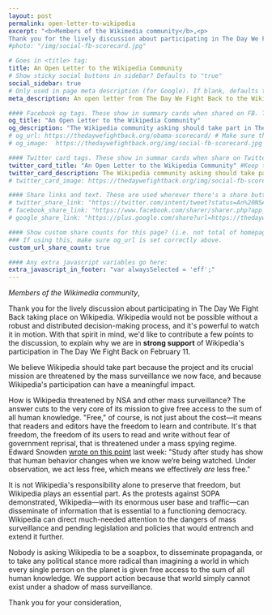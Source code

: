 ```yaml
---
layout: post
permalink: open-letter-to-wikipedia
excerpt: "<b>Members of the Wikimedia community</b>,<p>
Thank you for the lively discussion about participating in The Day We Fight Back taking place on Wikipedia. Wikipedia would not be possible without a robust and distributed decision-making process, and it's powerful to watch it in motion. With that spirit in mind, we'd like to contribute a few points to the discussion</p>"
#photo: "/img/social-fb-scorecard.jpg"

# Goes in <title> tag:
title: An Open Letter to the Wikipedia Community
# Show sticky social buttons in sidebar? Defaults to "true"
social_sidebar: true
# Only used in page meta description (for Google). If blank, defaults to homepage:
meta_description: An open letter from The Day We Fight Back to the Wikipedia community asking for its participation.

#### Facebook og tags. These show in summary cards when shared on FB. These default to the homepage og: tags.
og_title: "An Open Letter to the Wikipedia Community"
og_description: "The Wikipedia community asking should take part in The Day We Fight Back because of the threat that mass surveillance poses."
# og_url: https://thedaywefightback.org/obama-scorecard/ # Make sure this is the URL of the actual live page
# og_image:  https://thedaywefightback.org/img/social-fb-scorecard.jpg # Size should be 1260 x 630px

#### Twitter card tags. These show in summar cards when share on Twitter. Defaults to homepage card tags.
twitter_card_title: "An Open Letter to the Wikipedia Community" #Keep this relatively short
twitter_card_description: The Wikipedia community asking should take part in The Day We Fight Back because of the threat that mass surveillance poses.
# twitter_card_image: https://thedaywefightback.org/img/social-fb-scorecard.jpg

#### Share links and text. These are used wherever there's a share button on the page.
# twitter_share_link: "https://twitter.com/intent/tweet?status=An%20NSA%20Reform%20Scorecard%3A%20How%20%40BarackObama%27s%20changes%20stack%20up%3A%20https%3A%2F%2Fthedaywefightback.org%2Fobama-scorecard&related=daywefightback,sinak,neutralthoughts,stopwatchingus,eff"
# facebook_share_link: "https://www.facebook.com/sharer/sharer.php?app_id=709021229138321&sdk=joey&u=https%3A%2F%2Fthedaywefightback.org%2Fobama-scorecard%2F&display=popup"
# google_share_link: "https://plus.google.com/share?url=https://thedaywefightback.org/obama-scorecard"

#### Show custom share counts for this page? (i.e. not total of homepage?)
### If using this, make sure og_url is set correctly above.
custom_url_share_count: true

#### Any extra javascript variables go here:
extra_javascript_in_footer: "var alwaysSelected = 'eff';"
---
```


*Members of the Wikimedia community*,

Thank you for the lively discussion about participating in The Day We Fight Back taking place on Wikipedia. Wikipedia would not be possible without a robust and distributed decision-making process, and it's powerful to watch it in motion. With that spirit in mind, we'd like to contribute a few points to the discussion, to explain why we are in **strong support** of Wikipedia's participation in The Day We Fight Back on February 11.

We believe Wikipedia should take part because the project and its crucial mission are threatened by the mass surveillance we now face, and because Wikipedia's participation can have a meaningful impact.

How is Wikipedia threatened by NSA and other mass surveillance? The answer cuts to the very core of its mission to give free access to the sum of all human knowledge. "Free," of course, is not just about the cost—it means that readers and editors have the freedom to learn and contribute. It's that freedom, the freedom of its users to read and write without fear of government reprisal, that is threatened under a mass spying regime. Edward Snowden [wrote on this point](http://freesnowden.is/asksnowden.html) last week: "Study after study has show that human behavior changes when we know we’re being watched. Under observation, we act less free, which means we effectively *are* less free."

It is not Wikipedia's responsibility alone to preserve that freedom, but Wikipedia plays an essential part. As the protests against SOPA demonstrated, Wikipedia—with its enormous user base and traffic—can disseminate of information that is essential to a functioning democracy. Wikipedia can direct much-needed attention to the dangers of mass surveillance and pending legislation and policies that would entrench and extend it further.

Nobody is asking Wikipedia to be a soapbox, to disseminate propaganda, or to take any political stance more radical than imagining a world in which every single person on the planet is given free access to the sum of all human knowledge. We support action because that world simply cannot exist under a shadow of mass surveillance.

Thank you for your consideration,